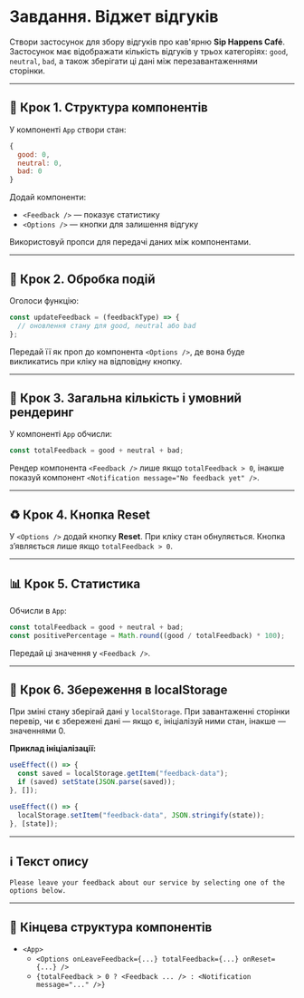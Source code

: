 # Завдання. Віджет відгуків

Створи застосунок для збору відгуків про кав'ярню **Sip Happens Café**. Застосунок має відображати кількість відгуків у трьох категоріях: `good`, `neutral`, `bad`, а також зберігати ці дані між перезавантаженнями сторінки.

---

## 🔧 Крок 1. Структура компонентів

У компоненті `App` створи стан:

```js
{
  good: 0,
  neutral: 0,
  bad: 0
}
```

Додай компоненти:

- `<Feedback />` — показує статистику
- `<Options />` — кнопки для залишення відгуку

Використовуй пропси для передачі даних між компонентами.

---

## 🧠 Крок 2. Обробка подій

Оголоси функцію:

```js
const updateFeedback = (feedbackType) => {
  // оновлення стану для good, neutral або bad
};
```

Передай її як проп до компонента `<Options />`, де вона буде викликатись при кліку на відповідну кнопку.

---

## 🧮 Крок 3. Загальна кількість і умовний рендеринг

У компоненті `App` обчисли:

```js
const totalFeedback = good + neutral + bad;
```

Рендер компонента `<Feedback />` лише якщо `totalFeedback > 0`, інакше показуй компонент `<Notification message="No feedback yet" />`.

---

## ♻️ Крок 4. Кнопка Reset

У `<Options />` додай кнопку **Reset**. При кліку стан обнуляється. Кнопка з’являється лише якщо `totalFeedback > 0`.

---

## 📊 Крок 5. Статистика

Обчисли в `App`:

```js
const totalFeedback = good + neutral + bad;
const positivePercentage = Math.round((good / totalFeedback) * 100);
```

Передай ці значення у `<Feedback />`.

---

## 💾 Крок 6. Збереження в localStorage

При зміні стану зберігай дані у `localStorage`. При завантаженні сторінки перевір, чи є збережені дані — якщо є, ініціалізуй ними стан, інакше — значеннями 0.

**Приклад ініціалізації:**

```js
useEffect(() => {
  const saved = localStorage.getItem("feedback-data");
  if (saved) setState(JSON.parse(saved));
}, []);

useEffect(() => {
  localStorage.setItem("feedback-data", JSON.stringify(state));
}, [state]);
```

---

## ℹ️ Текст опису

```
Please leave your feedback about our service by selecting one of the options below.
```

---

## 🏁 Кінцева структура компонентів

- `<App>`
  - `<Options onLeaveFeedback={...} totalFeedback={...} onReset={...} />`
  - `{totalFeedback > 0 ? <Feedback ... /> : <Notification message="..." />}`
